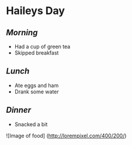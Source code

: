# Haileys Day
## _Morning_
* Had a cup of green tea
* Skipped breakfast
## _Lunch_
* Ate eggs and ham
* Drank some water
## _Dinner_
* Snacked a bit


![Image of food] (http://lorempixel.com/400/200/)
